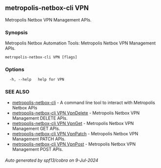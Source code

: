 ## metropolis-netbox-cli VPN

Metropolis Netbox VPN Management APIs.

### Synopsis


Metropolis Netbox Automation Tools:
  Metropolis Netbox VPN Management APIs.

```
metropolis-netbox-cli VPN [flags]
```

### Options

```
  -h, --help   help for VPN
```

### SEE ALSO

* [metropolis-netbox-cli]()	 - 
A command line tool to interact with Metropolis Netbox APIs
* [metropolis-netbox-cli VPN VpnDelete]()	 - Metropolis Netbox VPN Management DELETE APIs.
* [metropolis-netbox-cli VPN VpnGet]()	 - Metropolis Netbox VPN Management GET APIs.
* [metropolis-netbox-cli VPN VpnPatch]()	 - Metropolis Netbox VPN Management PATCH APIs.
* [metropolis-netbox-cli VPN VpnPost]()	 - Metropolis Netbox VPN Management POST APIs.

###### Auto generated by spf13/cobra on 9-Jul-2024
